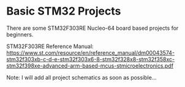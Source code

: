 # Basic STM32 Projects
There are some STM32F303RE Nucleo-64 board based projects for beginners.

STM32F303RE Reference Manual: https://www.st.com/resource/en/reference_manual/dm00043574-stm32f303xb-c-d-e-stm32f303x6-8-stm32f328x8-stm32f358xc-stm32f398xe-advanced-arm-based-mcus-stmicroelectronics.pdf

Note: I will add all project schematics as soon as possible...
